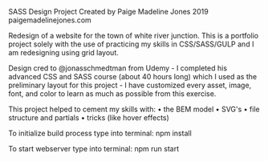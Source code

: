 
SASS Design Project
Created by Paige Madeline Jones
2019 paigemadelinejones.com

Redesign of a website for the town of white river junction. This is a portfolio project solely with the use of practicing my skills in CSS/SASS/GULP and I am redesigning using grid layout.

Design cred to @jonasschmedtman from Udemy - I completed his advanced CSS and SASS course (about 40 hours long) which I used as the preliminary layout for this project - I have customized every asset, image, font, and color to learn as much as possible from this exercise.

This project helped to cement my skills with:
• the BEM model
• SVG's
• file structure and partials
• tricks (like hover effects)

To initialize build process type into terminal: npm install

To start webserver type into terminal: npm run start
